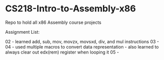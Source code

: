 # CS218-Intro-to-Assembly-x86
Repo to hold all x86 Assembly course projects

Assignment List:

02 - learned add, sub, mov, movzx, movsxd, div, and mul instructions
03 - 
04 - used multiple macros to convert data representation
      - also learned to always clear out edx(rem) register when looping it
05 - 

